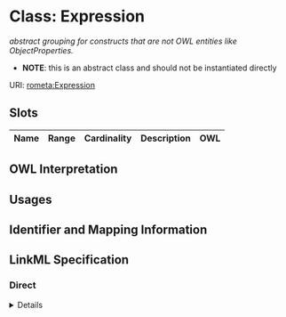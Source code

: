 # Class: Expression
_abstract grouping for constructs that are not OWL entities like ObjectProperties._






* __NOTE__: this is an abstract class and should not be instantiated directly



URI: [rometa:Expression](http://purl.obolibrary.org/obo/ro/ro-metamodel/Expression)



<!-- no inheritance hierarchy -->



## Slots

| Name | Range | Cardinality | Description  | OWL |
| ---  | --- | --- | --- | --- |


## OWL Interpretation








## Usages



## Identifier and Mapping Information











## LinkML Specification

<!-- TODO: investigate https://stackoverflow.com/questions/37606292/how-to-create-tabbed-code-blocks-in-mkdocs-or-sphinx -->

### Direct

<details>
```yaml
name: Expression
description: abstract grouping for constructs that are not OWL entities like ObjectProperties.
from_schema: http://purl.obolibrary.org/obo/ro/ro-metamodel.yaml
abstract: true

```
</details>

### Induced

<details>
```yaml
name: Expression
description: abstract grouping for constructs that are not OWL entities like ObjectProperties.
from_schema: http://purl.obolibrary.org/obo/ro/ro-metamodel.yaml
abstract: true

```
</details>